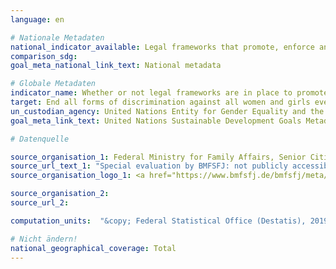 ```yaml
---
language: en

# Nationale Metadaten
national_indicator_available: Legal frameworks that promote, enforce and monitor gender equality
comparison_sdg:
goal_meta_national_link_text: National metadata

# Globale Metadaten
indicator_name: Whether or not legal frameworks are in place to promote, enforce and monitor equality and non‑discrimination on the basis of sex
target: End all forms of discrimination against all women and girls everywhere
un_custodian_agency: United Nations Entity for Gender Equality and the Empowerment of Women (UN Women), World Bank (WB), OECD Development Centre
goal_meta_link_text: United Nations Sustainable Development Goals Metadata

# Datenquelle

source_organisation_1: Federal Ministry for Family Affairs, Senior Citizens, Women and Youth (BMFSFJ)
source_url_text_1: "Special evaluation by BMFSFJ: not publicly accessible"
source_organisation_logo_1: <a href="https://www.bmfsfj.de/bmfsfj/meta/en"><img src="https://g205sdgs.github.io/sdg-indicators/public/LogosEn/bmfsfj.png" alt="Logo BMFSFJ" /></a>

source_organisation_2:
source_url_2:

computation_units:  "&copy; Federal Statistical Office (Destatis), 2019"

# Nicht ändern!
national_geographical_coverage: Total
---
```

